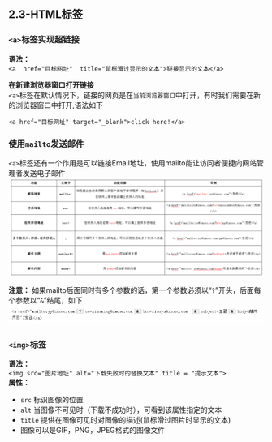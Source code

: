 ## 2.3-HTML标签
 
### `<a>`标签实现超链接
__语法：__\
`<a  href="目标网址"  title="鼠标滑过显示的文本">链接显示的文本</a>`

__在新建浏览器窗口打开链接__\
`<a>`标签在默认情况下，链接的网页是在`当前浏览器窗口`中打开，有时我们需要在新的浏览器窗口中打开,语法如下

`<a href="目标网址" target="_blank">click here!</a>`

### 使用`mailto`发送邮件
`<a>`标签还有一个作用是可以链接Email地址，使用mailto能让访问者便捷向网站管理者发送电子邮件\
![alt mailto详解](img/email.png)

__注意：__ 如果mailto后面同时有多个参数的话，第一个参数必须以“`?`”开头，后面每个参数以“`&`”结尾，如下
![alt example](img/email-2.png)

### `<img>`标签
__语法：__\
`<img src="图片地址" alt="下载失败时的替换文本" title = "提示文本">`\
__属性：__
* `src` 标识图像的位置
* `alt` 当图像不可见时（下载不成功时），可看到该属性指定的文本
* `title` 提供在图像可见时对图像的描述(鼠标滑过图片时显示的文本)
* 图像可以是GIF，PNG，JPEG格式的图像文件

